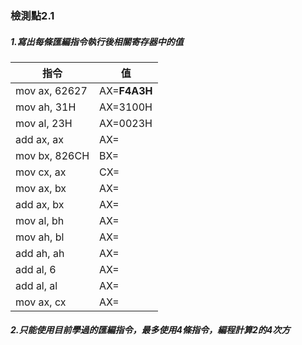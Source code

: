 ### 檢測點2.1

##### 1.寫出每條匯編指令執行後相關寄存器中的值

| 指令            | 值           |
| --------------- | ------------ |
| mov   ax, 62627 | AX=**F4A3H** |
| mov   ah, 31H   | AX=3100H     |
| mov   al, 23H   | AX=0023H     |
| add   ax, ax    | AX=          |
| mov   bx, 826CH | BX=          |
| mov   cx, ax    | CX=          |
| mov   ax, bx    | AX=          |
| add   ax, bx    | AX=          |
| mov   al, bh    | AX=          |
| mov   ah, bl    | AX=          |
| add   ah, ah    | AX=          |
| add   al, 6     | AX=          |
| add   al, al    | AX=          |
| mov   ax, cx    | AX=          |

##### 2.只能使用目前學過的匯編指令，最多使用4條指令，編程計算2的4次方

